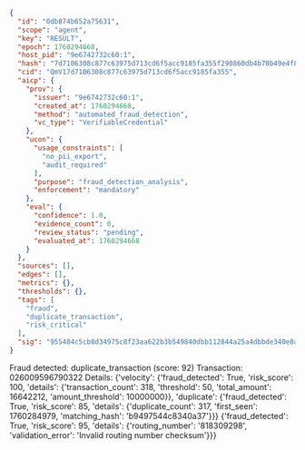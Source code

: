 ```json
{
  "id": "0db874b652a75631",
  "scope": "agent",
  "key": "RESULT",
  "epoch": 1760294668,
  "host_pid": "9e6742732c60:1",
  "hash": "7d7106308c877c63975d713cd6f5acc9185fa355f290860db4b70b49e4f87462",
  "cid": "QmV17d7106308c877c63975d713cd6f5acc9185fa355",
  "aicp": {
    "prov": {
      "issuer": "9e6742732c60:1",
      "created_at": 1760294668,
      "method": "automated_fraud_detection",
      "vc_type": "VerifiableCredential"
    },
    "ucon": {
      "usage_constraints": [
        "no_pii_export",
        "audit_required"
      ],
      "purpose": "fraud_detection_analysis",
      "enforcement": "mandatory"
    },
    "eval": {
      "confidence": 1.0,
      "evidence_count": 0,
      "review_status": "pending",
      "evaluated_at": 1760294668
    }
  },
  "sources": [],
  "edges": [],
  "metrics": {},
  "thresholds": {},
  "tags": [
    "fraud",
    "duplicate_transaction",
    "risk_critical"
  ],
  "sig": "955404c5cb8d34975c8f23aa622b3b549840dbb112844a25a4dbbde340e0a488"
}
```

Fraud detected: duplicate_transaction (score: 92)
Transaction: 026009596790322
Details: {'velocity': {'fraud_detected': True, 'risk_score': 100, 'details': {'transaction_count': 318, 'threshold': 50, 'total_amount': 16642212, 'amount_threshold': 10000000}}, 'duplicate': {'fraud_detected': True, 'risk_score': 85, 'details': {'duplicate_count': 317, 'first_seen': 1760284979, 'matching_hash': 'b9497544c8340a37'}}} {'fraud_detected': True, 'risk_score': 95, 'details': {'routing_number': '818309298', 'validation_error': 'Invalid routing number checksum'}}}